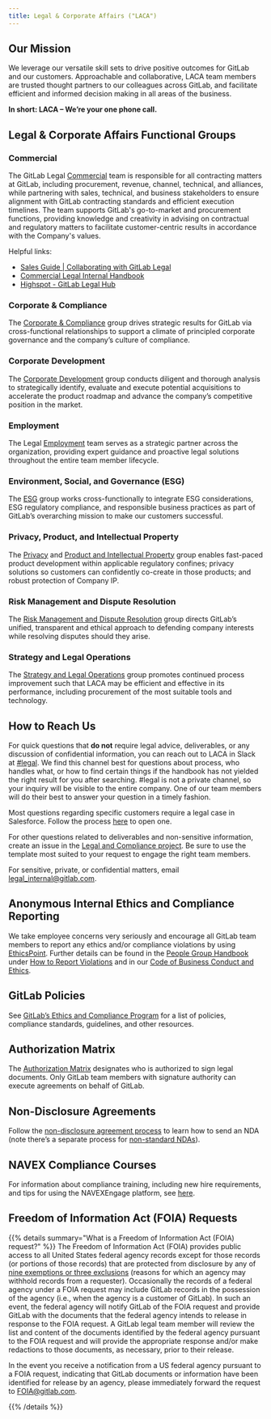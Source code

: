 ```yaml
---
title: Legal & Corporate Affairs ("LACA")
---
```


## Our Mission

We leverage our versatile skill sets to drive positive outcomes for GitLab and our customers. Approachable and collaborative, LACA team members are trusted thought partners to our colleagues across GitLab, and facilitate efficient and informed decision making in all areas of the business.

**In short: LACA – We’re your one phone call.**

## Legal & Corporate Affairs Functional Groups

### Commercial

The GitLab Legal [Commercial](/handbook/legal/commercial/) team is responsible for all contracting matters at GitLab, including procurement, revenue, channel, technical, and alliances, while partnering with sales, technical, and business stakeholders to ensure alignment with GitLab contracting standards and efficient execution timelines. The team supports GitLab's go-to-market and procurement functions, providing knowledge and creativity in advising on contractual and regulatory matters to facilitate customer-centric results in accordance with the Company's values.

Helpful links:

- [Sales Guide | Collaborating with GitLab Legal](/handbook/legal/customer-negotiations/)
- [Commercial Legal Internal Handbook](https://internal.gitlab.com/handbook/legal-and-corporate-affairs/legal-commercial/index.html/)
- [Highspot - GitLab Legal Hub](https://gitlab.highspot.com/items/64d69e83c17499125edb7063?lfrm=srp.0)

### Corporate & Compliance

The [Corporate & Compliance](/handbook/legal/publiccompanyresources/) group drives strategic results for GitLab via cross-functional relationships to support a climate of principled corporate governance and the company’s culture of compliance.

### Corporate Development

The [Corporate Development](/handbook/acquisitions/) group conducts diligent and thorough analysis to strategically identify, evaluate and execute potential acquisitions to accelerate the product roadmap and advance the company’s competitive position in the market.

### Employment

The Legal [Employment](/handbook/legal/employment-law/) team serves as a strategic partner across the organization, providing expert guidance and proactive legal solutions throughout the entire team member lifecycle.

### Environment, Social, and Governance (ESG)

The [ESG](/handbook/legal/esg/) group works cross-functionally to integrate ESG considerations, ESG regulatory compliance, and responsible business practices as part of GitLab’s overarching mission to make our customers successful.

### Privacy, Product, and Intellectual Property

The [Privacy](/handbook/legal/privacy/) and [Product and Intellectual Property](/handbook/legal/product/) group enables fast-paced product development within applicable regulatory confines; privacy solutions so customers can confidently co-create in those products; and robust protection of Company IP.

### Risk Management and Dispute Resolution

The [Risk Management and Dispute Resolution](/handbook/legal/risk-management-dispute-resolution/) group directs GitLab’s unified, transparent and ethical approach to defending company interests while resolving disputes should they arise.

### Strategy and Legal Operations

The [Strategy and Legal Operations](/handbook/legal/legalops/) group promotes continued process improvement such that LACA may be efficient and effective in its performance, including procurement of the most suitable tools and technology.

## How to Reach Us

For quick questions that **do not** require legal advice, deliverables, or any discussion of confidential information, you can reach out to LACA in Slack at [#legal](https://gitlab.slack.com/archives/legal). We find this channel best for questions about process, who handles what, or how to find certain things if the handbook has not yielded the right result for you after searching. #legal is not a private channel, so your inquiry will be visible to the entire company. One of our team members will do their best to answer your question in a timely fashion.

Most questions regarding specific customers require a legal case in Salesforce. Follow the process [here](/handbook/legal/customer-negotiations/#how-to-reach-the-legal-commercial-team) to open one.

For other questions related to deliverables and non-sensitive information, create an issue in the [Legal and Compliance project](https://gitlab.com/gitlab-com/legal-and-compliance/-/issues). Be sure to use the template most suited to your request to engage the right team members.

For sensitive, private, or confidential matters, email [legal_internal@gitlab.com](mailto:legal_internal@gitlab.com).

## Anonymous Internal Ethics and Compliance Reporting

We take employee concerns very seriously and encourage all GitLab team members to report any ethics and/or compliance violations by using [EthicsPoint](https://secure.ethicspoint.com/domain/media/en/gui/74686/index.html). Further details can be found in the [People Group Handbook](/handbook/people-group/) under [How to Report Violations](/handbook/people-group/#how-to-report-violations) and in our [Code of Business Conduct and Ethics](/handbook/legal/gitlab-code-of-business-conduct-and-ethics/).

## GitLab Policies

See [GitLab’s Ethics and Compliance Program](/handbook/legal/ethics-compliance-program/#compliance-standards-guidelines--other-resources) for a list of policies, compliance standards, guidelines, and other resources.

## Authorization Matrix

The [Authorization Matrix](https://internal.gitlab.com/handbook/company/authorization-matrix/) designates who is authorized to sign legal documents. Only GitLab team members with signature authority can execute agreements on behalf of GitLab.

## Non-Disclosure Agreements

Follow the [non-disclosure agreement process](/handbook/legal/nda/) to learn how to send an NDA (note there’s a separate process for [non-standard NDAs](/handbook/legal/nda/#non-standard-nda-requests)).

## NAVEX Compliance Courses

For information about compliance training, including new hire requirements, and tips for using the NAVEXEngage platform, see [here](/handbook/legal/legalops/navex/).

## Freedom of Information Act (FOIA) Requests

{{% details summary="What is a Freedom of Information Act (FOIA) request?" %}}
The Freedom of Information Act (FOIA) provides public access to all United States federal agency records except for those records (or portions of those records) that are protected from disclosure by any of [nine exemptions or three exclusions](https://www.dhs.gov/foia-exemptions) (reasons for which an agency may withhold records from a requester). Occasionally the records of a federal agency under a FOIA request may include GitLab records in the possession of the agency (i.e., when the agency is a customer of GitLab). In such an event, the federal agency will notify GitLab of the FOIA request and provide GitLab with the documents that the federal agency intends to release in response to the FOIA request. A GitLab legal team member will review the list and content of the documents identified by the federal agency pursuant to the FOIA request and will provide the appropriate response and/or make redactions to those documents, as necessary, prior to their release.

In the event you receive a notification from a US federal agency pursuant to a FOIA request, indicating that GitLab documents or information have been identified for release by an agency, please immediately forward the request to <FOIA@gitlab.com>.
<!-- vale handbook.Repetition = YES -->
<style>
    details > details {
        margin-bottom: 1.5em;
    }
</style>
{{% /details %}}
